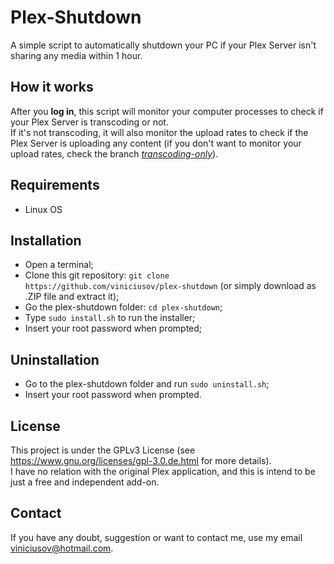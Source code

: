 # Plex-Shutdown
A simple script to automatically shutdown your PC if your Plex Server isn't sharing any media within 1 hour.

## How it works
After you **log in**, this script will monitor your computer processes to check if your Plex Server is transcoding or not.  
If it's not transcoding, it will also monitor the upload rates to check if the Plex Server is uploading any content (if you don't want to monitor your upload rates, check the branch [*transcoding-only*](https://github.com/viniciusov/plex-shutdown/tree/transcoding-only)).  

## Requirements
- Linux OS

## Installation
- Open a terminal;
- Clone this git repository: `git clone https://github.com/viniciusov/plex-shutdown` (or simply download as .ZIP file and extract it);
- Go the plex-shutdown folder: `cd plex-shutdown`;
- Type `sudo install.sh` to run the installer;
- Insert your root password when prompted;

## Uninstallation
- Go to the plex-shutdown folder and run `sudo uninstall.sh`;
- Insert your root password when prompted.

## License
This project is under the GPLv3 License (see https://www.gnu.org/licenses/gpl-3.0.de.html for more details).  
I have no relation with the original Plex application, and this is intend to be just a free and independent add-on.  

## Contact
If you have any doubt, suggestion or want to contact me, use my email viniciusov@hotmail.com.
